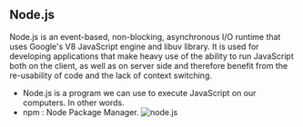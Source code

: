 ## Node.js 
Node.js is an event-based, non-blocking, asynchronous I/O runtime that uses Google's V8 JavaScript engine and libuv library. It is used for developing applications that make heavy use of the ability to run JavaScript both on the client, as well as on server side and therefore benefit from the re-usability of code and the lack of context switching.

*  Node.js is a program we can use to execute JavaScript on our computers. In other words.
* npm : Node Package Manager.
![node.js](https://uploads.sitepoint.com/wp-content/uploads/2012/10/1516152673node_event_loop.png)